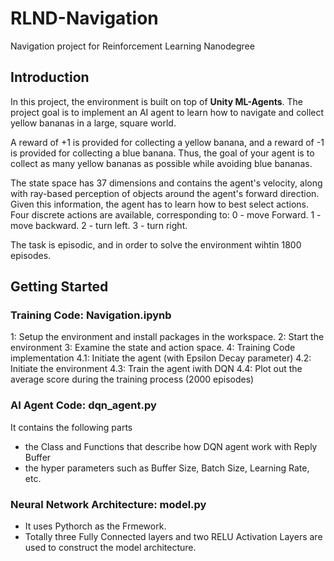 # RLND-Navigation
Navigation project for Reinforcement Learning Nanodegree


## Introduction
In this project, the environment is built on top of **Unity ML-Agents**. The project goal is to implement an AI agent to learn how to navigate and collect yellow bananas in a large, square world.

A reward of +1 is provided for collecting a yellow banana, and a reward of -1 is provided for collecting a blue banana. Thus, the goal of your agent is to collect as many yellow bananas as possible while avoiding blue bananas.

The state space has 37 dimensions and contains the agent's velocity, along with ray-based perception of objects around the agent's forward direction. Given this information, the agent has to learn how to best select actions. Four discrete actions are available, corresponding to: 
0 - move Forward.
1 - move backward.
2 - turn left.
3 - turn right.

The task is episodic, and in order to solve the environment wihtin 1800 episodes.


## Getting Started

### Training Code: Navigation.ipynb
1: Setup the environment and install packages in the workspace.
2: Start the environment
3: Examine the state and action space.
4: Training Code implementation
  4.1: Initiate the agent (with Epsilon Decay parameter)
  4.2: Initiate the environment
  4.3: Train the agent iwith DQN
  4.4: Plot out the average score during the training process (2000 episodes)

### AI Agent Code: dqn_agent.py
It contains the following parts
- the Class and Functions that describe how DQN agent work with Reply Buffer
- the hyper parameters such as Buffer Size, Batch Size, Learning Rate, etc.

### Neural Network Architecture: model.py
- It uses Pythorch as the Frmework.
- Totally three Fully Connected layers and two RELU Activation Layers are used to construct the model architecture.

